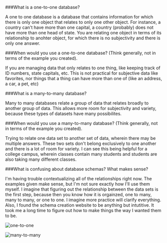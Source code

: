 ###What is a one-to-one database?

A one to one database is a database that contains information for which there is only one object that relates to only one other object. For instance, a country can't have more than one capital, a country (probably) does not have more than one head of state. You are relating one object in terms of its relationship to anohter object, for which there is no subjectivity and there is only one answer.

###When would you use a one-to-one database? (Think generally, not in terms of the example you created).

If you are managing data that only relates to one thing, like keeping track of ID numbers, state capitals, etc. This is not practical for subjective data like favorites, nor things that a thing can have more than one of (like an address, a car, a pet, etc)

###What is a many-to-many database?

Many to many databases relate a group of data that relates broadly to another group of data. This allows more room for subjectivity and variety, because these types of datasets have many possibilites.

###When would you use a many-to-many database? (Think generally, not in terms of the example you created).

Trying to relate one data set to another set of data, wherein there may be multiple answers. These two sets don't belong exclusively to one another and there is a lot of room for variety. I can see this being helpful for a college campus, wherein classes contain many students and students are also taking many different classes.

###What is confusing about database schemas? What makes sense?

I'm having trouble contextualizing all of the relationships right now. The examples given make sense, but I'm not sure exactly how I'll use them myself. I imagine that figuring out the relationship between the data sets is the first step, because then you know how it is orgainzed, one to many, many to many, or one to one. I imagine more practice will clarify everything. Also, I found the schema creation website to be anything but intutitive. It took me a long time to figure out how to make things the way I wanted them to be.


![one-to-one](/../one_to_one.png)

![many-to-many](/../many_to_many.png)